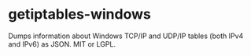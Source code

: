 # getiptables-windows
Dumps information about Windows TCP/IP and UDP/IP tables (both IPv4 and IPv6) as JSON.  MIT or LGPL.
